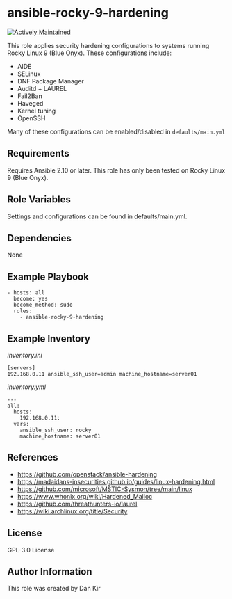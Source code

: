ansible-rocky-9-hardening
==============================
[![Actively Maintained](https://img.shields.io/badge/Maintenance%20Level-Actively%20Maintained-green.svg)](https://gist.github.com/cheerfulstoic/d107229326a01ff0f333a1d3476e068d)


This role applies security hardening configurations to systems running
Rocky Linux 9 (Blue Onyx).
These configurations include:
* AIDE
* SELinux
* DNF Package Manager
* Auditd + LAUREL
* Fail2Ban
* Haveged
* Kernel tuning
* OpenSSH

Many of these configurations can be enabled/disabled in `defaults/main.yml`

Requirements
------------
Requires Ansible 2.10 or later. This role has only been tested on Rocky Linux 9 (Blue Onyx).


Role Variables
--------------
Settings and configurations can be found in defaults/main.yml.

Dependencies
------------
None

Example Playbook
----------------

    - hosts: all
      become: yes
      become_method: sudo
      roles:
        - ansible-rocky-9-hardening


Example Inventory
-----------------

*inventory.ini*

    [servers]
    192.168.0.11 ansible_ssh_user=admin machine_hostname=server01

*inventory.yml*

    ---
    all:
      hosts:
        192.168.0.11:
      vars:
        ansible_ssh_user: rocky
        machine_hostname: server01

References
-----------
* <https://github.com/openstack/ansible-hardening>
* <https://madaidans-insecurities.github.io/guides/linux-hardening.html>
* <https://github.com/microsoft/MSTIC-Sysmon/tree/main/linux>
* <https://www.whonix.org/wiki/Hardened_Malloc>
* <https://github.com/threathunters-io/laurel>
* <https://wiki.archlinux.org/title/Security>

License
-------
GPL-3.0 License

Author Information
------------------
This role was created by Dan Kir
